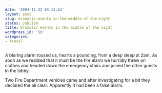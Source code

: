 ```yaml
---
date: '2004-11-22 09:13:53'
layout: post
slug: dramatic-events-in-the-middle-of-the-night
status: publish
title: Dramatic events in the middle of the night
wordpress_id: '59'
categories:
- Travel
---
```


A blaring alarm roused us, hearts a pounding, from a deep sleep at 2am. As soon as we realized that it must be the fire alarm we hurridly threw on clothes and headed down the emergency stairs and joined the other guests in the lobby.

Two Fire Department vehicles came and after investigating for a bit they declared the all clear.  Apparently it had been a false alarm.

